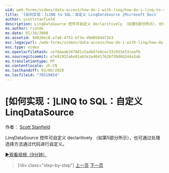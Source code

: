 ```yaml
---
uid: web-forms/videos/data-access/how-do-i-with-linq/how-do-i-linq-to-sql-custom-linqdatasource
title: '[如何实现：]LINQ to SQL：自定义 LinqDataSource |Microsoft Docs'
author: scottstanfield
description: LinqDataSource 控件可自定义 declaritively （如第5部分所示），也可通过处理选择方法通过代码进行自定义。
ms.author: riande
ms.date: 01/10/2008
ms.assetid: 9d020ec8-a7a8-4753-b73a-d9d0584d72e3
msc.legacyurl: /web-forms/videos/data-access/how-do-i-with-linq/how-do-i-linq-to-sql-custom-linqdatasource
msc.type: video
ms.openlocfilehash: ce7daaab2478d1c5a4b67e6cec33c033e53ceafb
ms.sourcegitcommit: e7e91932a6e91a63e2e46417626f39d6b244a3ab
ms.translationtype: MT
ms.contentlocale: zh-CN
ms.lasthandoff: 03/06/2020
ms.locfileid: "78519854"
---
```

# <a name="how-do-i-linq-to-sql-custom-linqdatasource"></a>[如何实现：]LINQ to SQL：自定义 LinqDataSource

作者： [Scott Stanfield](https://github.com/scottstanfield)

LinqDataSource 控件可自定义 declaritively （如第5部分所示），也可通过处理选择方法通过代码进行自定义。

[&#9654;观看视频（9分钟）](https://channel9.msdn.com/Blogs/ASP-NET-Site-Videos/how-do-i-linq-to-sql-custom-linqdatasource)

> [!div class="step-by-step"]
> [上一页](how-do-i-linq-to-sql-linqdatasource.md)
> [下一页](how-do-i-linq-to-sql-using-stored-procedures.md)
